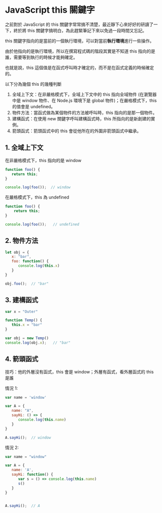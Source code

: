 # JavaScript this 關鍵字

之前對於 JavaScript 的 this 關鍵字常常搞不清楚，最近靜下心來好好的研讀了一下，終於將 this 關鍵字搞明白，為此趕緊筆記下來以免過一段時間又忘記。

this 關鍵字指向的是當前的一個執行環境，可以對當前**執行環境**進行一些操作。

由於他指向的是執行環境，所以在撰寫程式碼的階段其實是不知道 this 指向的是誰，需要等到執行的時候才能夠確定。

也就是說，this 這個值是在函式呼叫時才確定的，而不是在函式定義的時候確定的。

以下分為幾個 this 的幾種判斷

1. 全域上下文：在非嚴格模式下，全域上下文中的 this 指向全域物件 (在瀏覽器中是 window 物件、在 Node.js 環境下是 global 物件)；在嚴格模式下，this 的值會是 undefined。
2. 物件方法：當函式做為某個物件的方法被呼叫時，this 指向的是那一個物件。
3. 建構函式：在使用 new 關鍵字呼叫建構函式時，this 所指向的是新創建的實例。
4. 箭頭函式：箭頭函式中的 this 會從他所在的外圍非箭頭函式中繼承。

## 1. 全域上下文

在非嚴格模式下，this 指向的是 window

```js
function foo() {
   return this;
}

console.log(foo());  // window
```


在嚴格模式下，this 為 undefined

```js
function foo() {
    return this;
}

console.log(foo());   // undefined
```

## 2. 物件方法

```js
let obj = {
   x: "bar",
   foo: function() {
      console.log(this.x)
   }
}

obj.foo();  // "bar"
```


## 3. 建構函式

```js
var x = "Outer"

function Temp() {
   this.x = "bar"
}

var obj = new Temp()
console.log(obj.x);   // "bar"
```

## 4. 箭頭函式

技巧：他的外層沒有函式，this 會是 window；外層有函式，看外層函式的 this 是誰

情況 1:

```js
var name = 'window'

var A = {
   name: "A",
   sayHi: () => {
      console.log(this.name)
   }
}

A.sayHi();  // window
```

情況 2:

```js
var name = "window"

var A = {
   name: 'A',
   sayHi: function() {
      var s = () => console.log(this.name)
      s()
   }
}


A.sayHi();  // A
```
